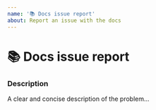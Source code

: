```yaml
---
name: '📚 Docs issue report'
about: Report an issue with the docs
---
```


<!--
✋✋✋✋✋✋✋✋✋✋✋✋✋✋✋✋✋✋✋✋✋✋✋✋✋✋✋✋✋

Hi! 👋 Thanks for your participation with Virtru.

To ensure the most expedient support, please search open and closed issues
before submitting a new one. Existing issues often contain information about
workarounds, resolution, or progress updates.

✋✋✋✋✋✋✋✋✋✋✋✋✋✋✋✋✋✋✋✋✋✋✋✋✋✋✋✋✋
-->

# 📚 Docs issue report

### Description

<!-- ✍️--> A clear and concise description of the problem...
